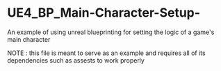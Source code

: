# UE4_BP_Main-Character-Setup-
An example of using unreal blueprinting for setting the logic of a game's main character

NOTE : this file is meant to serve as an example and requires all of its dependencies such as assests to work properly
